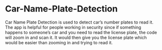 # Car-Name-Plate-Detection
Car Name Plate Detection is used to detect car’s number plates to read it. The app is helpful for people working in security since if something happens to someone’s car and you need to read the license plate, the code will zoom in and scan it. It would then give you the license plate which would be easier than zooming in and trying to read it.

